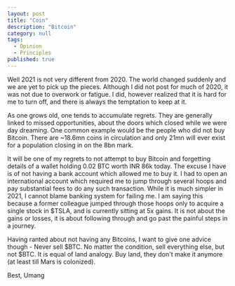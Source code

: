 ```yaml
---
layout: post
title: "Coin"
description: "Bitcoin"
category: null
tags: 
  - Opinion
  - Principles
published: true
---
```


Well 2021 is not very different from 2020. The world changed suddenly and we are yet to pick up the pieces. Although I did not post for much of 2020, it was not due to overwork or fatigue. I did, however realized that it is hard for me to turn off, and there is always the temptation to keep at it. 

As one grows old, one tends to accumulate regrets. They are generally linked to missed opportunities, about the doors which closed while we were day dreaming. One common example would be the people who did not buy Bitcoin. There are ~18.6mn coins in circulation and only 21mn will ever exist for a population closing in on the 8bn mark. 

It will be one of my regrets to not attempt to buy Bitcoin and forgetting details of a wallet holding 0.02 BTC worth INR 86k today. The excuse I have is of not having a bank account which allowed me to buy it. I had to open an international account which required me to jump through several hoops and pay substantial fees to do any such transaction. While it is much simpler in 2021, I cannot blame banking system for failing me. I am saying this because a former colleague jumped through those hoops only to acquire a single stock in $TSLA, and is currently sitting at 5x gains. It is not about the gains or losses, it is about following through and go past the painful steps in a journey.

Having ranted about not having any Bitcoins, I want to give one advice though - Never sell $BTC. No matter the condition, sell everything else, but not $BTC. It is equal of land analogy. Buy land, they don't make it anymore (at least till Mars is colonized).

Best, Umang
